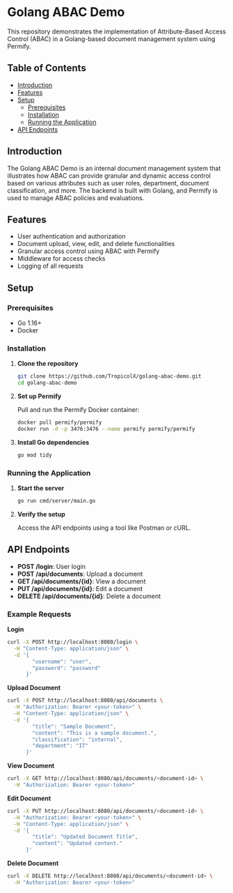 # Golang ABAC Demo

This repository demonstrates the implementation of Attribute-Based Access Control (ABAC) in a Golang-based document management system using Permify.

## Table of Contents

- [Introduction](#introduction)
- [Features](#features)
- [Setup](#setup)
  - [Prerequisites](#prerequisites)
  - [Installation](#installation)
  - [Running the Application](#running-the-application)
- [API Endpoints](#api-endpoints)

## Introduction

The Golang ABAC Demo is an internal document management system that illustrates how ABAC can provide granular and dynamic access control based on various attributes such as user roles, department, document classification, and more. The backend is built with Golang, and Permify is used to manage ABAC policies and evaluations.

## Features

- User authentication and authorization
- Document upload, view, edit, and delete functionalities
- Granular access control using ABAC with Permify
- Middleware for access checks
- Logging of all requests

## Setup

### Prerequisites

- Go 1.16+
- Docker

### Installation

1. **Clone the repository**

   ```sh
   git clone https://github.com/TropicolX/golang-abac-demo.git
   cd golang-abac-demo
   ```

2. **Set up Permify**

   Pull and run the Permify Docker container:

   ```sh
   docker pull permify/permify
   docker run -d -p 3476:3476 --name permify permify/permify
   ```

3. **Install Go dependencies**

   ```sh
   go mod tidy
   ```

### Running the Application

1. **Start the server**

   ```sh
   go run cmd/server/main.go
   ```

2. **Verify the setup**

   Access the API endpoints using a tool like Postman or cURL.

## API Endpoints

- **POST /login**: User login
- **POST /api/documents**: Upload a document
- **GET /api/documents/{id}**: View a document
- **PUT /api/documents/{id}**: Edit a document
- **DELETE /api/documents/{id}**: Delete a document

### Example Requests

**Login**

```sh
curl -X POST http://localhost:8080/login \
  -H "Content-Type: application/json" \
  -d '{
        "username": "user",
        "password": "password"
      }'
```

**Upload Document**

```sh
curl -X POST http://localhost:8080/api/documents \
  -H "Authorization: Bearer <your-token>" \
  -H "Content-Type: application/json" \
  -d '{
        "title": "Sample Document",
        "content": "This is a sample document.",
        "classification": "internal",
        "department": "IT"
      }'
```

**View Document**

```sh
curl -X GET http://localhost:8080/api/documents/<document-id> \
  -H "Authorization: Bearer <your-token>"
```

**Edit Document**

```sh
curl -X PUT http://localhost:8080/api/documents/<document-id> \
  -H "Authorization: Bearer <your-token>" \
  -H "Content-Type: application/json" \
  -d '{
        "title": "Updated Document Title",
        "content": "Updated content."
      }'
```

**Delete Document**

```sh
curl -X DELETE http://localhost:8080/api/documents/<document-id> \
  -H "Authorization: Bearer <your-token>"
```
